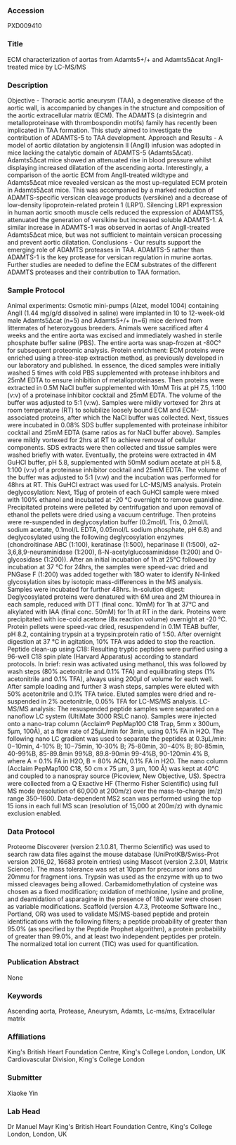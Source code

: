 ### Accession
PXD009410

### Title
ECM characterization of aortas from Adamts5+/+ and Adamts5∆cat AngII-treated mice by LC-MS/MS

### Description
Objective - Thoracic aortic aneurysm (TAA), a degenerative disease of the aortic wall, is accompanied by changes in the structure and composition of the aortic extracellular matrix (ECM). The ADAMTS (a disintegrin and metalloproteinase with thrombospondin motifs) family has recently been implicated in TAA formation. This study aimed to investigate the contribution of ADAMTS-5 to TAA development. Approach and Results - A model of aortic dilatation by angiotensin II (AngII) infusion was adopted in mice lacking the catalytic domain of ADAMTS-5 (Adamts5Δcat). Adamts5Δcat mice showed an attenuated rise in blood pressure whilst displaying increased dilatation of the ascending aorta. Interestingly, a comparison of the aortic ECM from AngII-treated wildtype and Adamts5Δcat mice revealed versican as the most up-regulated ECM protein in Adamts5Δcat mice. This was accompanied by a marked reduction of ADAMTS-specific versican cleavage products (versikine) and a decrease of low-density lipoprotein-related protein 1 (LRP1). Silencing LRP1 expression in human aortic smooth muscle cells reduced the expression of ADAMTS5, attenuated the generation of versikine but increased soluble ADAMTS-1. A similar increase in ADAMTS-1 was observed in aortas of AngII-treated Adamts5Δcat mice, but was not sufficient to maintain versican processing and prevent aortic dilatation. Conclusions - Our results support the emerging role of ADAMTS proteases in TAA. ADAMTS-5 rather than ADAMTS-1 is the key protease for versican regulation in murine aortas. Further studies are needed to define the ECM substrates of the different ADAMTS proteases and their contribution to TAA formation.

### Sample Protocol
Animal experiments: Osmotic mini-pumps (Alzet, model 1004) containing AngII (1.44 mg/g/d dissolved in saline) were implanted in 10 to 12-week-old male Adamts5Δcat (n=5) and Adamts5+/+ (n=6) mice derived from littermates of heterozygous breeders. Animals were sacrificed after 4 weeks and the entire aorta was excised and immediately washed in sterile phosphate buffer saline (PBS). The entire aorta was snap-frozen at -80C° for subsequent proteomic analysis. Protein enrichment: ECM proteins were enriched using a three-step extraction method, as previously developed in our laboratory and published. In essence, the diced samples were initially washed 5 times with cold PBS supplemented with protease inhibitors and 25mM EDTA to ensure inhibition of metalloproteinases. Then proteins were extracted in 0.5M NaCl buffer supplemented with 10mM Tris at pH 7.5, 1:100 (v:v) of a proteinase inhibitor cocktail and 25mM EDTA. The volume of the buffer was adjusted to 5:1 (v:w). Samples were mildly vortexed for 2hrs at room temperature (RT) to solubilize loosely bound ECM and ECM-associated proteins, after which the NaCl buffer was collected. Next, tissues were incubated in 0.08% SDS buffer supplemented with proteinase inhibitor cocktail and 25mM EDTA (same ratios as for NaCl buffer above). Samples were mildly vortexed for 2hrs at RT to achieve removal of cellular components. SDS extracts were then collected and tissue samples were washed briefly with water. Eventually, the proteins were extracted in 4M GuHCl buffer, pH 5.8, supplemented with 50mM sodium acetate at pH 5.8, 1:100 (v:v) of a proteinase inhibitor cocktail and 25mM EDTA.  The volume of the buffer was adjusted to 5:1 (v:w) and the incubation was performed for 48hrs at RT. This GuHCl extract was used for LC-MS/MS analysis.  Protein deglycosylation: Next, 15µg of protein of each GuHCl sample were mixed with 100% ethanol and incubated at -20 °C overnight to remove guanidine. Precipitated proteins were pelleted by centrifugation and upon removal of ethanol the pellets were dried using a vacuum centrifuge. Then proteins were re-suspended in deglycosylation buffer (0.2mol/L Tris, 0.2mol/L sodium acetate, 0.1mol/L EDTA, 0.05mol/L sodium phosphate, pH 6.8) and deglycosylated using the following deglycosylation enzymes (chondroitinase ABC (1:100), keratinase (1:500), heparinase II (1:500), α2-3,6,8,9-neuraminidase (1:200), ß-N-acetylglucosaminidase (1:200) and O-glycosidase (1:200)). After an initial incubation of 1h at 25°C followed by incubation at 37 °C for 24hrs, the samples were speed-vac dried and PNGase F (1:200) was added together with 18O water to identify N-linked glycosylation sites by isotopic mass-differences in the MS analysis. Samples were incubated for further 48hrs.  In-solution digest: Deglycosylated proteins were denatured with 6M urea and 2M thiourea in each sample, reduced with DTT (final conc. 10mM) for 1h at 37°C and alkylated with IAA (final conc. 50mM) for 1h at RT in the dark. Proteins were precipitated with ice-cold acetone (8x reaction volume) overnight at -20 °C. Protein pellets were speed-vac dried, resuspendend in 0.1M TEAB buffer, pH 8.2, containing trypsin at a trypsin:protein ratio of 1:50. After overnight digestion at 37 °C in agitation, 10% TFA was added to stop the reaction.  Peptide clean-up using C18: Resulting tryptic peptides were purified using a 96-well C18 spin plate (Harvard Apparatus) according to standard protocols. In brief: resin was activated using methanol, this was followed by wash steps (80% acetonitrile and 0.1% TFA) and equilibrating steps (1% acetonitrile and 0.1% TFA), always using 200µl of volume for each well. After sample loading and further 3 wash steps, samples were eluted with 50% acetonitrile and 0.1% TFA twice. Eluted samples were dried and re-suspended in 2% acetonitrile, 0.05% TFA for LC-MS/MS analysis. LC-MS/MS analysis: The resuspended peptide samples were separated on a nanoflow LC system (UltiMate 3000 RSLC nano). Samples were injected onto a nano-trap column (Acclaim® PepMap100 C18 Trap, 5mm x 300um, 5µm, 100Å), at a flow rate of 25µL/min for 3min, using 0.1% FA in H2O. The following nano LC gradient was used to separate the peptides at 0.3µL/min: 0−10min, 4-10% B; 10−75min, 10-30% B; 75-80min, 30−40% B; 80-85min, 40-99%B, 85-89.8min 99%B, 89.8-90min 99-4%B, 90-120min 4% B, where A = 0.1% FA in H2O, B = 80% ACN, 0.1% FA in H2O. The nano column (Acclaim PepMap100 C18, 50 cm x 75 µm, 3 µm, 100 Å) was kept at 40°C and coupled to a nanospray source (Picoview, New Objective, US). Spectra were collected from a Q Exactive HF (Thermo Fisher Scientific) using full MS mode (resolution of 60,000 at 200m/z) over the mass-to-charge (m/z) range 350–1600. Data-dependent MS2 scan was performed using the top 15 ions in each full MS scan (resolution of 15,000 at 200m/z) with dynamic exclusion enabled.

### Data Protocol
Proteome Discoverer (version 2.1.0.81, Thermo Scientific) was used to search raw data files against the mouse database (UniProtKB/Swiss-Prot version 2016_02, 16683 protein entries) using Mascot (version 2.3.01, Matrix Science). The mass tolerance was set at 10ppm for precursor ions and 20mmu for fragment ions. Trypsin was used as the enzyme with up to two missed cleavages being allowed. Carbamidomethylation of cysteine was chosen as a fixed modification; oxidation of methionine, lysine and proline, and deamidation of asparagine in the presence of 18O water were chosen as variable modifications. Scaffold (version 4.7.3, Proteome Software Inc., Portland, OR) was used to validate MS/MS-based peptide and protein identifications with the following filters; a peptide probability of greater than 95.0% (as specified by the Peptide Prophet algorithm), a protein probability of greater than 99.0%, and at least two independent peptides per protein. The normalized total ion current (TIC) was used for quantification.

### Publication Abstract
None

### Keywords
Ascending aorta, Protease, Aneurysm, Adamts, Lc-ms/ms, Extracellular matrix

### Affiliations
King's British Heart Foundation Centre, King's College London, London, UK
Cardiovascular Division, King's College London

### Submitter
Xiaoke Yin

### Lab Head
Dr Manuel Mayr
King's British Heart Foundation Centre, King's College London, London, UK


